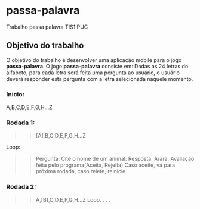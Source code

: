 # passa-palavra

Trabalho passa palavra TIS1 PUC

## Objetivo do trabalho
O objetivo do trabalho é desenvolver uma aplicação mobile para o jogo **passa-palavra**.
O jogo **passa-palavra** consiste em:
Dadas as 24 letras do alfabeto, para cada letra será feita uma pergunta ao usuário, o usuário 
deverá responder esta pergunta com a letra selecionada naquele momento.

### Início:
A,B,C,D,E,F,G,H...Z

### Rodada 1:
>> [A],B,C,D,E,F,G,H...Z

Loop:
>> Pergunta: Cite o nome de um animal:
>> Resposta: Arara.
>> Avaliação feita pelo programa(Aceita, Rejeita)
>> Caso aceite, vá para próxima rodada, caso reiete, reinicie

### Rodada 2:
>> A,[B],C,D,E,F,G,H...Z
Loop.
.
.
.


